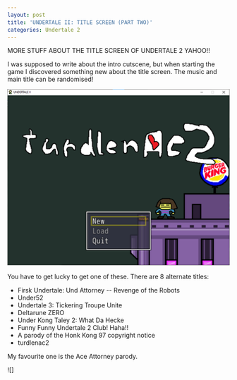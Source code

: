 ```yaml
---
layout: post
title: 'UNDERTALE II: TITLE SCREEN (PART TWO)'
categories: Undertale 2
---
```

MORE STUFF ABOUT THE TITLE SCREEN OF UNDERTALE 2 YAHOO!!

I was supposed to write about the intro cutscene, but when starting the game I discovered something new about the title screen. The music and main title can be randomised!

![](../images/turdlenac2.png)

You have to get lucky to get one of these. There are 8 alternate titles:

 - Firsk Undertale: Und Attorney -- Revenge of the Robots
 - Under52
 - Undertale 3: Tickering Troupe Unite
 - Deltarune ZERO
 - Under Kong Taley 2: What Da Hecke
 - Funny Funny Undertale 2 Club! Haha!!
 - A parody of the Honk Kong 97 copyright notice
 - turdlenac2

My favourite one is the Ace Attorney parody.

![]
<!--stackedit_data:
eyJoaXN0b3J5IjpbLTEwMDE1NDUzMzMsNjkyOTk2NTgwLC0xNz
Y1OTEzOTI0LC0xNjE0NzE2NzRdfQ==
-->